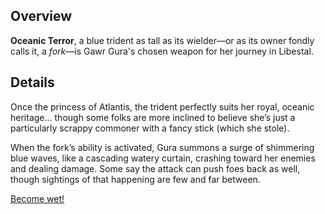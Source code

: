 <!-- title: Oceanic Terror -->
<!-- quote: We have a tickler, a healer, and... a mop? -->
<!-- chapters: 0 -->
<!-- images: (Gura's first time wielding Oceanic Terror), (Oceanic Terror as viewed from the inventory), (Oceanic Terror's ability activated) -->
<!-- model: true -->

## Overview

**Oceanic Terror**, a blue trident as tall as its wielder—or as its owner fondly calls it, a _fork_—is Gawr Gura's chosen weapon for her journey in Libestal.

## Details

Once the princess of Atlantis, the trident perfectly suits her royal, oceanic heritage... though some folks are more inclined to believe she’s just a particularly scrappy commoner with a fancy stick (which she stole).

When the fork’s ability is activated, Gura summons a surge of shimmering blue waves, like a cascading watery curtain, crashing toward her enemies and dealing damage. Some say the attack can push foes back as well, though sightings of that happening are few and far between.

[Become wet!](#embed:https://www.youtube.com/live/PJtapc2_7ok?si=cvMAuRigm1F37XG_&t=5396)

